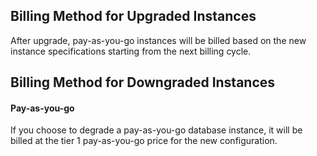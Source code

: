 
## Billing Method for Upgraded Instances
After upgrade, pay-as-you-go instances will be billed based on the new instance specifications starting from the next billing cycle.

<span id = "degrade_billing"></span>
## Billing Method for Downgraded Instances

#### Pay-as-you-go
If you choose to degrade a pay-as-you-go database instance, it will be billed at the tier 1 pay-as-you-go price for the new configuration.

